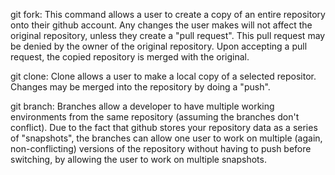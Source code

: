 git fork: This command allows a user to create a copy of an entire repository onto their github account. Any changes the user makes will not affect the original repository, unless they create a "pull request". This pull request may be denied by the owner of the original repository. Upon accepting a pull request, the copied repository is merged with the original.

git clone: Clone allows a user to make a local copy of a selected repositor. Changes may be merged into the repository by doing a "push".

git branch: Branches allow a developer to have multiple working environments from the same repository (assuming the branches don't conflict). Due to the fact that github stores your repository data as a series of "snapshots", the branches can allow one user to work on multiple (again, non-conflicting) versions of the repository without having to push before switching, by allowing the user to work on multiple snapshots. 
